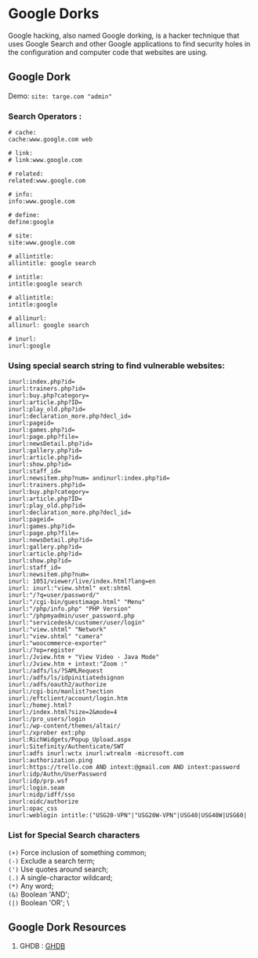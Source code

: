 # Google Dorks
  
  Google hacking, also named Google dorking, is a hacker technique that uses Google Search and other Google applications to find security holes in the configuration and computer code that websites are using.
## Google Dork
   Demo:
   `site: targe.com "admin"`

### Search Operators :
```
# cache:
cache:www.google.com web 

# link:
# link:www.google.com

# related:
related:www.google.com

# info:
info:www.google.com

# define:
define:google

# site:
site:www.google.com

# allintitle:
allintitle: google search

# intitle:
intitle:google search

# allintitle:
intitle:google 

# allinurl:
allinurl: google search

# inurl:
inurl:google 
```

### Using special search string to find vulnerable websites:
```inurl:php?=id1
inurl:index.php?id=
inurl:trainers.php?id=
inurl:buy.php?category=
inurl:article.php?ID=
inurl:play_old.php?id=
inurl:declaration_more.php?decl_id=
inurl:pageid=
inurl:games.php?id=
inurl:page.php?file=
inurl:newsDetail.php?id=
inurl:gallery.php?id=
inurl:article.php?id=
inurl:show.php?id=
inurl:staff_id=
inurl:newsitem.php?num= andinurl:index.php?id=
inurl:trainers.php?id=
inurl:buy.php?category=
inurl:article.php?ID=
inurl:play_old.php?id=
inurl:declaration_more.php?decl_id=
inurl:pageid=
inurl:games.php?id=
inurl:page.php?file=
inurl:newsDetail.php?id=
inurl:gallery.php?id=
inurl:article.php?id=
inurl:show.php?id=
inurl:staff_id=
inurl:newsitem.php?num=
inurl: 1051/viewer/live/index.html?lang=en
inurl: inurl:"view.shtml" ext:shtml
inurl:"/?q=user/password/"
inurl:"/cgi-bin/guestimage.html" "Menu"
inurl:"/php/info.php" "PHP Version"
inurl:"/phpmyadmin/user_password.php
inurl:"servicedesk/customer/user/login"
inurl:"view.shtml" "Network"
inurl:"view.shtml" "camera"
inurl:"woocommerce-exporter"
inurl:/?op=register
inurl:/Jview.htm + "View Video - Java Mode"
inurl:/Jview.htm + intext:"Zoom :"
inurl:/adfs/ls/?SAMLRequest
inurl:/adfs/ls/idpinitiatedsignon
inurl:/adfs/oauth2/authorize
inurl:/cgi-bin/manlist?section
inurl:/eftclient/account/login.htm
inurl:/homej.html?
inurl:/index.html?size=2&mode=4
inurl:/pro_users/login
inurl:/wp-content/themes/altair/
inurl:/xprober ext:php
inurl:RichWidgets/Popup_Upload.aspx
inurl:Sitefinity/Authenticate/SWT
inurl:adfs inurl:wctx inurl:wtrealm -microsoft.com
inurl:authorization.ping
inurl:https://trello.com AND intext:@gmail.com AND intext:password
inurl:idp/Authn/UserPassword
inurl:idp/prp.wsf
inurl:login.seam
inurl:nidp/idff/sso
inurl:oidc/authorize
inurl:opac_css
inurl:weblogin intitle:("USG20-VPN"|"USG20W-VPN"|USG40|USG40W|USG60|
```

### List for Special Search characters
  `(+)`  Force inclusion of something common;\
  `(-)`  Exclude a search term;\
  `(')`  Use quotes around search;\
  `(.)`  A single-charactor wildcard;\
  `(*)`  Any word;\
  `(&)`  Boolean 'AND';\
  `(|)`  Boolean 'OR'; \









## Google Dork Resources
   1. GHDB : <a href="https://www.exploit-db.com/google-hacking-database">GHDB</a>